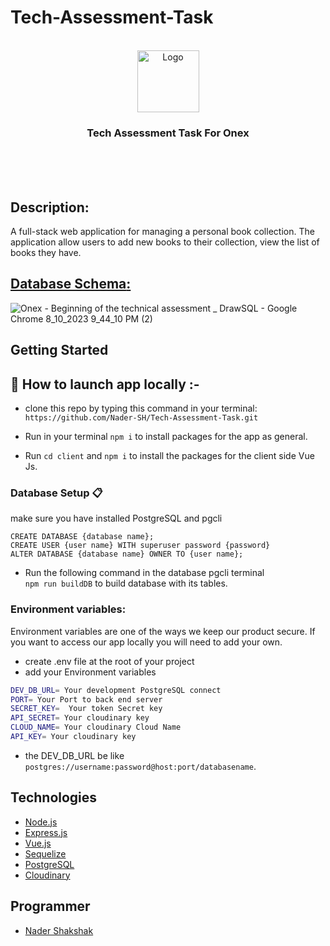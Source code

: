 # Tech-Assessment-Task
<br />

<div align="center" id="top">
    <img src="https://github.com/Nader-SH/Tech-Assessment-Task/assets/64221231/a753fc5b-8625-4fb1-b8e5-f2ab8dab0c65"  height="99" alt="Logo" >

  <h3 align="center">
    Tech Assessment Task For Onex
  </h3>
</div>
<br />
<br />
<br />

## Description:
A full-stack web application for managing a personal book collection. The application allow users to add new books to their collection, view the list of books they have.

## [**Database Schema**:](https://drawsql.app/teams/nader-shak/diagrams/onex-beginning-of-the-technical-assessment)

![Onex - Beginning of the technical assessment _ DrawSQL - Google Chrome 8_10_2023 9_44_10 PM (2)](https://github.com/Nader-SH/Tech-Assessment-Task/assets/64221231/8ca8bdf4-6738-4fff-96bd-969b63b80c17)


## **Getting Started**  

## :pushpin: **How to launch app locally** :- 

*  clone this repo by typing this command in your terminal:  
`https://github.com/Nader-SH/Tech-Assessment-Task.git`

*  Run in your terminal `npm i` to install packages for the app as general.

*  Run `cd client` and `npm i` to install the packages for the client side Vue Js.


### Database Setup  :clipboard: 

make sure you have installed PostgreSQL and pgcli 

```sql=
CREATE DATABASE {database name};
CREATE USER {user name} WITH superuser password {password}
ALTER DATABASE {database name} OWNER TO {user name};
```

* Run the following command in the database pgcli terminal  
`npm run buildDB` to build database with its tables.


### **Environment variables:**
Environment variables are one of the ways we keep our product secure. If you want to access our app locally you will need to add your own.
- create .env file at the root of your project
- add your Environment variables

  
```sh
DEV_DB_URL= Your development PostgreSQL connect
PORT= Your Port to back end server
SECRET_KEY=  Your token Secret key
API_SECRET= Your cloudinary key
CLOUD_NAME= Your cloudinary Cloud Name 
API_KEY= Your cloudinary key
```
* the DEV_DB_URL be like `postgres://username:password@host:port/databasename`.

## **Technologies**
* [Node.js](https://nodejs.org/en)
* [Express.js](https://expressjs.com/)
* [Vue.js](https://vuejs.org/)
* [Sequelize](https://sequelize.org/)
* [PostgreSQL](https://www.postgresql.org/download/windows/)
* [Cloudinary](https://cloudinary.com/)

## **Programmer**
- [Nader Shakshak](https://github.com/Nader-SH)

